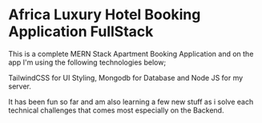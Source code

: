 # Africa Luxury Hotel Booking Application FullStack

This is a complete MERN Stack Apartment Booking Application and on the app I'm using the following technologies below;

TailwindCSS for UI Styling, Mongodb for Database and Node JS for my server.

It has been fun so far and am also learning a few new stuff as i solve each technical challenges that comes most especially on the Backend.
